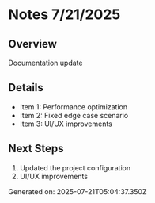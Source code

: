 # Notes 7/21/2025

## Overview
Documentation update

## Details
- Item 1: Performance optimization
- Item 2: Fixed edge case scenario
- Item 3: UI/UX improvements

## Next Steps
1. Updated the project configuration
2. UI/UX improvements

Generated on: 2025-07-21T05:04:37.350Z

